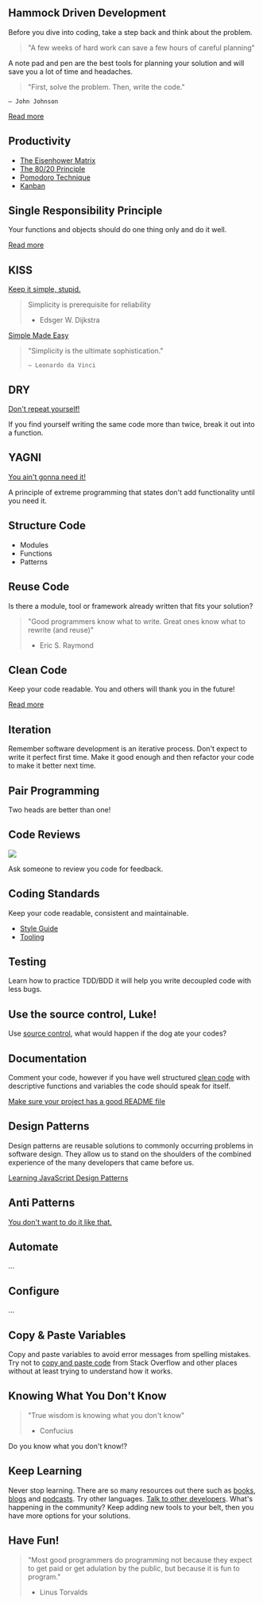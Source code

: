 ## Hammock Driven Development

Before you dive into coding, take a step back and think about the problem.

> "A few weeks of hard work can save a few hours of careful planning"

A note pad and pen are the best tools for planning your solution and will save you a lot of time and headaches.

> "First, solve the problem. Then, write the code."

```
— John Johnson
```

[Read more        
](https://data-sorcery.org/2010/12/29/hammock-driven-dev/)

## Productivity

* [The Eisenhower Matrix](http://www.eisenhower.me/eisenhower-matrix/)
* [The 80/20 Principle](https://en.wikipedia.org/wiki/Pareto_principle)
* [Pomodoro Technique](http://cirillocompany.de/pages/pomodoro-technique)
* [Kanban](https://www.atlassian.com/agile/kanban)

## Single Responsibility Principle

Your functions and objects should do one thing only and do it well.

[Read more        
](https://en.wikipedia.org/wiki/Single_responsibility_principle)

## KISS

[Keep it simple, stupid.](https://en.wikipedia.org/wiki/KISS_principle)

> Simplicity is prerequisite for reliability
>
> * Edsger W. Dijkstra

[Simple Made Easy        
](https://github.com/matthiasn/talk-transcripts/blob/master/Hickey_Rich/SimpleMadeEasy.md)

> "Simplicity is the ultimate sophistication."
>
> ```
> — Leonardo da Vinci
> ```

## DRY

[Don't repeat yourself!](https://en.wikipedia.org/wiki/Don't_repeat_yourself)

If you find yourself writing the same code more than twice, break it out into a function.

## YAGNI

[You ain't gonna need it!](https://en.wikipedia.org/wiki/You_aren't_gonna_need_it)

A principle of extreme programming that states don't add functionality until you need it.

## Structure Code

* Modules
* Functions
* Patterns

## Reuse Code

Is there a module, tool or framework already written that fits your solution?

> "Good programmers know what to write. Great ones know what to rewrite \(and reuse\)"
>
> * Eric S. Raymond

## Clean Code

Keep your code readable.  You and others will thank you in the future!

[Read more        
](http://ricardogeek.com/docs/clean_code.pdf)

## Iteration

Remember software development is an iterative process.  Don't expect to write it perfect first time.  Make it good enough and then refactor your code to make it better next time.

## Pair Programming

Two heads are better than one!

## Code Reviews

![](https://blog.codinghorror.com/content/images/uploads/2009/02/6a0120a85dcdae970b012877707a45970c-pi.png)

Ask someone to review you code for feedback.

## Coding Standards

Keep your code readable, consistent and maintainable.

* [Style Guide](https://github.com/rwaldron/idiomatic.js)
* [Tooling](http://eslint.org/)

## Testing

Learn how to practice TDD/BDD it will help you write decoupled code with less bugs.

## Use the source control, Luke!

Use [source control](https://javascript101.gitbooks.io/guide/content/version_control.html), what would happen if the dog ate your codes?

## Documentation

Comment your code, however if you have well structured [clean code](http://ricardogeek.com/docs/clean_code.pdf) with descriptive functions and variables the code should speak for itself.

[Make sure your project has a good README file        
](https://github.com/noffle/art-of-readme)

## Design Patterns

Design patterns are reusable solutions to commonly occurring problems in software design.  They allow us to stand on the shoulders of the combined experience of the many developers that came before us.

[Learning JavaScript Design Patterns        
](https://addyosmani.com/resources/essentialjsdesignpatterns/book/#facadepatternjavascript)

## Anti Patterns

[You don't want to do it like that.](https://sourcemaking.com/antipatterns/software-development-antipatterns)

## Automate

...

## Configure

...

## Copy & Paste Variables

Copy and paste variables to avoid error messages from spelling mistakes.  Try not to [copy and paste code](https://sourcemaking.com/antipatterns/cut-and-paste-programming) from Stack Overflow and other places without at least trying to understand how it works.

## Knowing What You Don't Know

> "True wisdom is knowing what you don't know"
>
> * Confucius

Do you know what you don't know!?

## Keep Learning

Never stop learning.  There are so many resources out there such as [books](https://www.safaribooksonline.com/register/), [blogs](http://ilikekillnerds.com/2015/10/a-list-of-great-blogs-sites-about-javascript/) and [podcasts](https://devchat.tv/js-jabber).  Try other languages.  [Talk to other developers](https://www.meetup.com/CodeHub-Bristol/).  What's happening in the community?  Keep adding new tools to your belt, then you have more options for your solutions.

## Have Fun!

> "Most good programmers do programming not because they expect to get paid or get adulation by the public, but because it is fun to program."
>
> * Linus Torvalds
